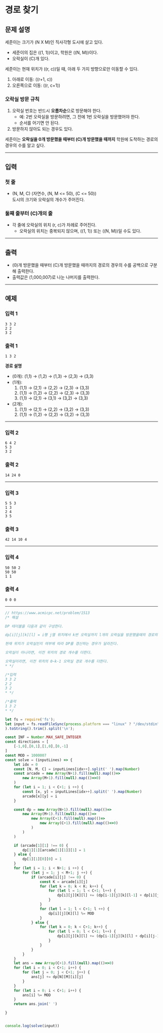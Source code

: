 # 경로 찾기

## 문제 설명
세준이는 크기가 \(N X M\)인 직사각형 도시에 살고 있다.  
- 세준이의 집은 \((1, 1)\)이고, 학원은 \((N, M)\)이다.  
- 오락실이 \(C\)개 있다.  

세준이는 현재 위치가 \((r, c)\)일 때, 아래 두 가지 방향으로만 이동할 수 있다.
1. 아래로 이동: \((r+1, c)\)
2. 오른쪽으로 이동: \((r, c+1)\)

### 오락실 방문 규칙
1. 오락실 번호는 반드시 **오름차순**으로 방문해야 한다.  
   - 예: 2번 오락실을 방문하려면, 그 전에 1번 오락실을 방문했어야 한다.
   - 순서를 어기면 안 된다.
2. 방문하지 않아도 되는 경우도 있다.

세준이는 **오락실을 0개 방문했을 때부터 \(C\)개 방문했을 때까지** 학원에 도착하는 경로의 경우의 수를 알고 싶다.

---

## 입력
### 첫 줄
- \(N, M, C\) (자연수, \(N, M <= 50\), \(C <= 50\))  
도시의 크기와 오락실의 개수가 주어진다.

### 둘째 줄부터 \(C\)개의 줄
- 각 줄에 오락실의 위치 \(r, c\)가 차례로 주어진다.  
  - 오락실의 위치는 중복되지 않으며, \((1, 1)\) 또는 \((N, M)\)일 수도 있다.

---

## 출력
- \(0\)개 방문했을 때부터 \(C\)개 방문했을 때까지의 경로의 경우의 수를 공백으로 구분해 출력한다.
- 출력값은 \(1,000,007\)로 나눈 나머지를 출력한다.

---

## 예제

### 입력 1
```
3 3 2
2 2
3 2
```

### 출력 1
```
1 3 2
```

**경로 설명**  
- \(0개\): (1,1) → (1,2) → (1,3) → (2,3) → (3,3)  
- \(1개\):  
  1. (1,1) → (2,1) → (2,2) → (2,3) → (3,3)  
  2. (1,1) → (1,2) → (2,2) → (2,3) → (3,3)  
  3. (1,1) → (2,1) → (3,1) → (3,2) → (3,3)  
- \(2개\):  
  1. (1,1) → (2,1) → (2,2) → (3,2) → (3,3)  
  2. (1,1) → (1,2) → (2,2) → (3,2) → (3,3)  

---

### 입력 2
```
6 4 2
5 3
3 2
```

### 출력 2
```
14 24 0
```

---

### 입력 3
```
5 5 3
1 3
2 4
3 5
```

### 출력 3
```
42 14 10 4
```

---

### 입력 4
```
50 50 2
50 50
1 1
```

### 출력 4
```
0 0 0
```

---

```js
// https://www.acmicpc.net/problem/1513
/* 해설

DP 테이블을 다음과 같이 구성한다.

dp[i][j][k][l] = i행 j열 위치에서 k번 오락실까지 l개의 오락실을 방문했을때의 경로의 수이다.

현재 위치가 오락실인지 여부에 따라 DP를 갱신하는 경우가 달라진다.

오락실이 아니라면, 이전 위치의 경로 개수를 더한다.

오락실이라면, 이전 위치의 0~k-1 오락실 경로 개수를 더한다.
* */

/*입력
3 3 2
2 2
3 2
* */

/*출력
1 3 2
* */

let fs = require('fs');
let input = fs.readFileSync(process.platform === "linux" ? "/dev/stdin" : "input.txt"
).toString().trim().split('\n');

const INF = Number.MAX_SAFE_INTEGER
const directions = [
    [-1,0],[0,1],[1,0],[0,-1]
]
const MOD = 1000007
const solve = (inputLines) => {
    let idx = 0
    const [N, M, C] = inputLines[idx++].split(' ').map(Number)
    const arcade = new Array(N+1).fill(null).map(()=>
        new Array(M+1).fill(null).map(()=>0)
    )
    for (let i = 1; i < C+1; i ++) {
        const [x, y] = inputLines[idx++].split(' ').map(Number)
        arcade[x][y] = i
    }

    const dp = new Array(N+1).fill(null).map(()=>
        new Array(M+1).fill(null).map(()=>
            new Array(C+1).fill(null).map(()=>
                new Array(C+1).fill(null).map(()=>0)
            )
        )
    )

    if (arcade[1][1] !== 0) {
        dp[1][1][arcade[1][1]][1] = 1
    } else {
        dp[1][1][0][0] = 1
    }
    for (let i = 1; i < N+1; i ++) {
        for (let j = 1; j < M+1; j ++) {
            if (arcade[i][j] !== 0) {
                const K = arcade[i][j]
                for (let k = 0; k < K; k++) {
                    for (let l = 1; l < C+1; l++) {
                        dp[i][j][K][l] += (dp[i-1][j][k][l-1] + dp[i][j-1][k][l-1])
                    }
                }
                for (let l = 1; l < C+1; l ++) {
                    dp[i][j][K][l] %= MOD
                }
            } else {
                for (let k = 0; k < C+1; k++) {
                    for (let l = 0; l < C+1; l++) {
                        dp[i][j][k][l] += (dp[i-1][j][k][l] + dp[i][j-1][k][l])%MOD
                    }
                }
            }
        }
    }
    let ans = new Array(C+1).fill(null).map(()=>0)
    for (let i = 0; i < C+1; i++) {
        for (let j = 0; j < C+1; j++) {
            ans[j] += dp[N][M][i][j]
        }
    }
    for (let i = 0; i < C+1; i++) {
        ans[i] %= MOD
    }
    return ans.join(' ')

}


console.log(solve(input))

```